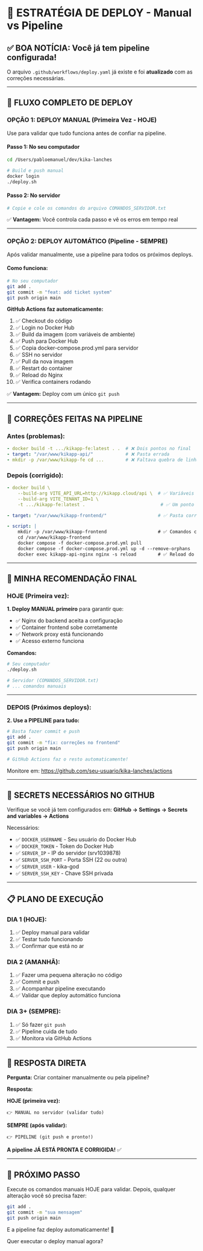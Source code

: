 # 🎯 ESTRATÉGIA DE DEPLOY - Manual vs Pipeline

## ✅ BOA NOTÍCIA: Você já tem pipeline configurada!

O arquivo `.github/workflows/deploy.yaml` já existe e foi **atualizado** com as correções necessárias.

---

## 🔄 FLUXO COMPLETO DE DEPLOY

### **OPÇÃO 1: DEPLOY MANUAL (Primeira Vez - HOJE)**

Use para validar que tudo funciona antes de confiar na pipeline.

#### Passo 1: No seu computador
```bash
cd /Users/pabloemanuel/dev/kika-lanches

# Build e push manual
docker login
./deploy.sh
```

#### Passo 2: No servidor
```bash
# Copie e cole os comandos do arquivo COMANDOS_SERVIDOR.txt
```

✅ **Vantagem:** Você controla cada passo e vê os erros em tempo real

---

### **OPÇÃO 2: DEPLOY AUTOMÁTICO (Pipeline - SEMPRE)**

Após validar manualmente, use a pipeline para todos os próximos deploys.

#### Como funciona:
```bash
# No seu computador
git add .
git commit -m "feat: add ticket system"
git push origin main
```

**GitHub Actions faz automaticamente:**
1. ✅ Checkout do código
2. ✅ Login no Docker Hub
3. ✅ Build da imagem (com variáveis de ambiente)
4. ✅ Push para Docker Hub
5. ✅ Copia docker-compose.prod.yml para servidor
6. ✅ SSH no servidor
7. ✅ Pull da nova imagem
8. ✅ Restart do container
9. ✅ Reload do Nginx
10. ✅ Verifica containers rodando

✅ **Vantagem:** Deploy com um único `git push`

---

## 🔧 CORREÇÕES FEITAS NA PIPELINE

### Antes (problemas):
```yaml
- docker build -t .../kikapp-fe:latest . .  # ❌ Dois pontos no final
- target: "/var/www/kikapp-api/"            # ❌ Pasta errada
- mkdir -p /var/www/kikapp-fe cd ...        # ❌ Faltava quebra de linha
```

### Depois (corrigido):
```yaml
- docker build \
    --build-arg VITE_API_URL=http://kikapp.cloud/api \  # ✅ Variáveis de ambiente
    --build-arg VITE_TENANT_ID=1 \
    -t .../kikapp-fe:latest .                            # ✅ Um ponto só

- target: "/var/www/kikapp-frontend/"                   # ✅ Pasta correta

- script: |
    mkdir -p /var/www/kikapp-frontend                   # ✅ Comandos corretos
    cd /var/www/kikapp-frontend
    docker compose -f docker-compose.prod.yml pull
    docker compose -f docker-compose.prod.yml up -d --remove-orphans
    docker exec kikapp-api-nginx nginx -s reload        # ✅ Reload do nginx
```

---

## 🎯 MINHA RECOMENDAÇÃO FINAL

### **HOJE (Primeira vez):**

**1. Deploy MANUAL primeiro** para garantir que:
- ✅ Nginx do backend aceita a configuração
- ✅ Container frontend sobe corretamente
- ✅ Network proxy está funcionando
- ✅ Acesso externo funciona

**Comandos:**
```bash
# Seu computador
./deploy.sh

# Servidor (COMANDOS_SERVIDOR.txt)
# ... comandos manuais
```

---

### **DEPOIS (Próximos deploys):**

**2. Use a PIPELINE para tudo:**

```bash
# Basta fazer commit e push
git add .
git commit -m "fix: correções no frontend"
git push origin main

# GitHub Actions faz o resto automaticamente!
```

Monitore em: https://github.com/seu-usuario/kika-lanches/actions

---

## 🔐 SECRETS NECESSÁRIOS NO GITHUB

Verifique se você já tem configurados em:
**GitHub → Settings → Secrets and variables → Actions**

Necessários:
- ✅ `DOCKER_USERNAME` - Seu usuário do Docker Hub
- ✅ `DOCKER_TOKEN` - Token do Docker Hub
- ✅ `SERVER_IP` - IP do servidor (srv1039878)
- ✅ `SERVER_SSH_PORT` - Porta SSH (22 ou outra)
- ✅ `SERVER_USER` - kika-god
- ✅ `SERVER_SSH_KEY` - Chave SSH privada

---

## 📋 PLANO DE EXECUÇÃO

### **DIA 1 (HOJE):**
1. ✅ Deploy manual para validar
2. ✅ Testar tudo funcionando
3. ✅ Confirmar que está no ar

### **DIA 2 (AMANHÃ):**
1. ✅ Fazer uma pequena alteração no código
2. ✅ Commit e push
3. ✅ Acompanhar pipeline executando
4. ✅ Validar que deploy automático funciona

### **DIA 3+ (SEMPRE):**
1. ✅ Só fazer `git push`
2. ✅ Pipeline cuida de tudo
3. ✅ Monitora via GitHub Actions

---

## 🚀 RESPOSTA DIRETA

**Pergunta:** Criar container manualmente ou pela pipeline?

**Resposta:**

**HOJE (primeira vez):**
```
👉 MANUAL no servidor (validar tudo)
```

**SEMPRE (após validar):**
```
👉 PIPELINE (git push e pronto!)
```

**A pipeline JÁ ESTÁ PRONTA E CORRIGIDA!** ✅

---

## 📝 PRÓXIMO PASSO

Execute os comandos manuais HOJE para validar. Depois, qualquer alteração você só precisa fazer:

```bash
git add .
git commit -m "sua mensagem"
git push origin main
```

E a pipeline faz deploy automaticamente! 🎉

Quer executar o deploy manual agora?

